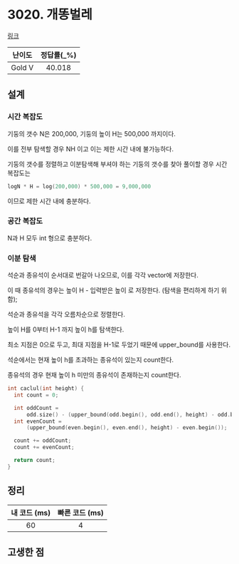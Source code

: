 # 3020. 개똥벌레

[링크](https://www.acmicpc.net/problem/3020)

| 난이도 | 정답률(\_%) |
| :----: | :---------: |
| Gold V |   40.018    |

## 설계

### 시간 복잡도

기둥의 갯수 N은 200,000, 기둥의 높이 H는 500,000 까지이다.

이를 전부 탐색할 경우 NH 이고 이는 제한 시간 내에 불가능하다.

기둥의 갯수를 정렬하고 이분탐색해 부셔야 하는 기둥의 갯수를 찾아 풀이할 경우 시간복잡도는

```cpp
logN * H = log(200,000) * 500,000 = 9,000,000
```

이므로 제한 시간 내에 충분하다.

### 공간 복잡도

N과 H 모두 int 형으로 충분하다.

### 이분 탐색

석순과 종유석이 순서대로 번갈아 나오므로, 이를 각각 vector에 저장한다.

이 때 종유석의 경우는 높이 H - 입력받은 높이 로 저장한다. (탐색을 편리하게 하기 위함);

석순과 종유석을 각각 오름차순으로 정렬한다.

높이 H를 0부터 H-1 까지 높이 h를 탐색한다.

최소 지점은 0으로 두고, 최대 지점을 H-1로 두었기 때문에 upper_bound를 사용한다.

석순에서는 현재 높이 h를 초과하는 종유석이 있는지 count한다.

종유석의 경우 현재 높이 h 미만의 종유석이 존재하는지 count한다.

```cpp
int caclul(int height) {
  int count = 0;

  int oddCount =
      odd.size() - (upper_bound(odd.begin(), odd.end(), height) - odd.begin());
  int evenCount =
      (upper_bound(even.begin(), even.end(), height) - even.begin());

  count += oddCount;
  count += evenCount;

  return count;
}
```

## 정리

| 내 코드 (ms) | 빠른 코드 (ms) |
| :----------: | :------------: |
|      60      |       4        |

## 고생한 점
